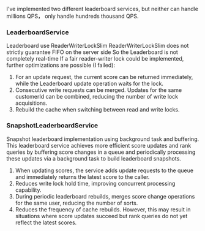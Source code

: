 I've implemented two different leaderboard services, but neither can handle millions QPS， only handle hundreds thousand QPS.

### LeaderboardService
Leaderboard use ReaderWriterLockSlim
ReaderWriterLockSlim does not strictly guarantee FIFO on the server side
So the Leaderboard is not completely real-time
If a fair reader-writer lock could be implemented, further optimizations are possible (I failed):
1. For an update request, the current score can be returned immediately, while the Leaderboard update operation waits for the lock.
2. Consecutive write requests can be merged. Updates for the same customerId can be combined, reducing the number of write lock acquisitions.
3. Rebuild the cache when switching between read and write locks.

### SnapshotLeaderboardService
Snapshot leaderboard implementation using background task and buffering.
This leaderboard service achieves more efficient score updates and rank queries by buffering score changes in a queue 
and periodically processing these updates via a background task to build leaderboard snapshots.
1. When updating scores, the service adds update requests to the queue and immediately returns the latest score to the caller.
2. Reduces write lock hold time, improving concurrent processing capability.
3. During periodic leaderboard rebuilds, merges score change operations for the same user, reducing the number of sorts.
4. Reduces the frequency of cache rebuilds.
However, this may result in situations where score updates succeed but rank queries do not yet reflect the latest scores.
